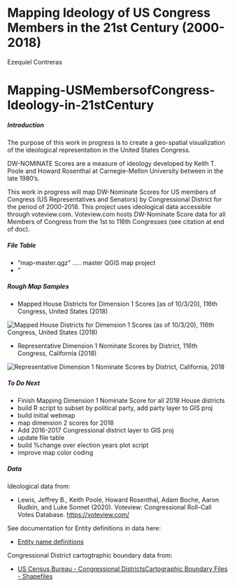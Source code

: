 Mapping Ideology of US Congress Members in the 21st Century (2000-2018)
================
Ezequiel Contreras

# Mapping-USMembersofCongress-Ideology-in-21stCentury

##### Introduction

The purpose of this work in progress is to create a geo-spatial
visualization of the ideological representation in the United States
Congress.

DW-NOMINATE Scores are a measure of ideology developed by Keith T. Poole
and Howard Rosenthal at Carnegie-Mellon University between in the late
1980’s.

This work in progress will map DW-Nominate Scores for US members of
Congress (US Representatives and Senators) by Congressional District for
the period of 2000-2018. This project uses ideological data accessible
through voteview.com. Voteview.com hosts DW-Nominate Score data for all
Members of Congress from the 1st to 116th Congresses (see citation at
end of doc).

##### File Table

  - “map-master.qgz” ….. master QGIS map project
  - "

##### Rough Map Samples

  - Mapped House Districts for Dimension 1 Scores \[as of 10/3/20\],
    116th Congress, United States (2018)

![Mapped House Districts for Dimension 1 Scores (as of 10/3/20), 116th
Congress, United States (2018)](DWN-D1-MappedDistricts-current.png)

  - Representative Dimension 1 Nominate Scores by District, 116th
    Congress, California (2018)

![Representative Dimension 1 Nominate Scores by District, California,
2018](DWN-D1-116thC-House-California.png)

##### To Do Next

  - Finish Mapping Dimension 1 Nominate Score for all 2018 House
    districts
  - build R script to subset by political party, add party layer to GIS
    proj
  - build initial webmap
  - map dimension 2 scores for 2018
  - Add 2016-2017 Congressional district layer to GIS proj
  - update file table
  - build %change over election years plot script
  - improve map color coding

##### Data

Ideological data from:

  - Lewis, Jeffrey B., Keith Poole, Howard Rosenthal, Adam Boche, Aaron
    Rudkin, and Luke Sonnet (2020). Voteview: Congressional Roll-Call
    Votes Database. <https://voteview.com/>

See documentation for Entity definitions in data here:

  - [Entity name
    definitions](https://github.com/ezequielc97/Mapping-USMembersofCongress-Ideology-in-21stCentury/tree/main/CongDistrict-CartographicBoundaries/EntityNameDefinitions)

Congressional District cartogtraphic boundary data from:

  - [US Census Bureau - Congressional DistrictsCartographic Boundary
    Files -
    Shapefiles](https://www.census.gov/geographies/mapping-files/time-series/geo/carto-boundary-file.html)
